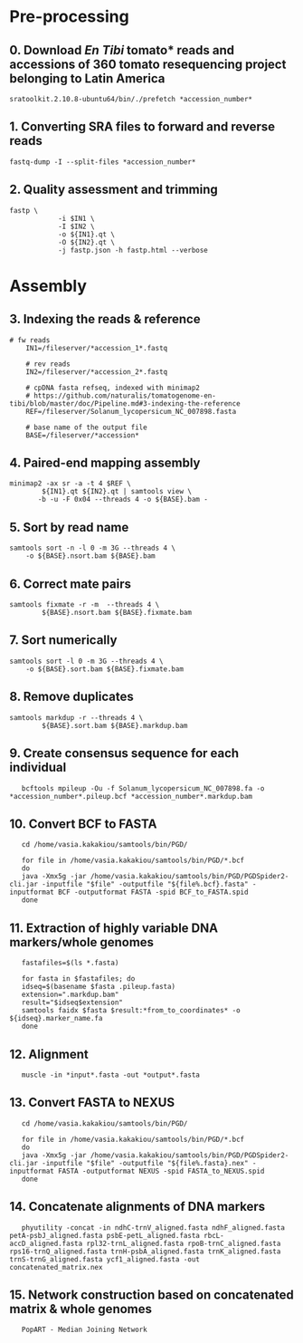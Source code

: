# Pre-processing

## 0. Download **_En Tibi_ tomato*** reads and **accessions** of 360 tomato resequencing project belonging to Latin America

    sratoolkit.2.10.8-ubuntu64/bin/./prefetch *accession_number*

## 1. Converting SRA files to forward and reverse reads

    fastq-dump -I --split-files *accession_number*

## 2. Quality assessment and trimming

	fastp \
                -i $IN1 \
                -I $IN2 \
                -o ${IN1}.qt \
                -O ${IN2}.qt \
                -j fastp.json -h fastp.html --verbose

# Assembly

## 3. Indexing the reads & reference

	# fw reads
        IN1=/fileserver/*accession_1*.fastq

        # rev reads
        IN2=/fileserver/*accession_2*.fastq

        # cpDNA fasta refseq, indexed with minimap2
        # https://github.com/naturalis/tomatogenome-en-tibi/blob/master/doc/Pipeline.md#3-indexing-the-reference
        REF=/fileserver/Solanum_lycopersicum_NC_007898.fasta

        # base name of the output file
        BASE=/fileserver/*accession*	

## 4. Paired-end mapping assembly

	minimap2 -ax sr -a -t 4 $REF \
	        ${IN1}.qt ${IN2}.qt | samtools view \
	       -b -u -F 0x04 --threads 4 -o ${BASE}.bam -

## 5. Sort by read name

    samtools sort -n -l 0 -m 3G --threads 4 \
	    -o ${BASE}.nsort.bam ${BASE}.bam

## 6. Correct mate pairs

    samtools fixmate -r -m  --threads 4 \
    	    ${BASE}.nsort.bam ${BASE}.fixmate.bam

## 7. Sort numerically

    samtools sort -l 0 -m 3G --threads 4 \
	    -o ${BASE}.sort.bam ${BASE}.fixmate.bam

## 8. Remove duplicates

	samtools markdup -r --threads 4 \
	        ${BASE}.sort.bam ${BASE}.markdup.bam

## 9. Create consensus sequence for each individual

       bcftools mpileup -Ou -f Solanum_lycopersicum_NC_007898.fa -o *accession_number*.pileup.bcf *accession_number*.markdup.bam

## 10. Convert BCF to FASTA

       cd /home/vasia.kakakiou/samtools/bin/PGD/

       for file in /home/vasia.kakakiou/samtools/bin/PGD/*.bcf
       do
       java -Xmx5g -jar /home/vasia.kakakiou/samtools/bin/PGD/PGDSpider2-cli.jar -inputfile "$file" -outputfile "${file%.bcf}.fasta" -inputformat BCF -outputformat FASTA -spid BCF_to_FASTA.spid
       done

## 11. Extraction of highly variable DNA markers/whole genomes

       fastafiles=$(ls *.fasta)

       for fasta in $fastafiles; do
       idseq=$(basename $fasta .pileup.fasta)
       extension=".markdup.bam"
       result="$idseq$extension"
       samtools faidx $fasta $result:*from_to_coordinates* -o ${idseq}.marker_name.fa
       done

## 12. Alignment

       muscle -in *input*.fasta -out *output*.fasta 

## 13. Convert FASTA to NEXUS

       cd /home/vasia.kakakiou/samtools/bin/PGD/

       for file in /home/vasia.kakakiou/samtools/bin/PGD/*.bcf
       do
       java -Xmx5g -jar /home/vasia.kakakiou/samtools/bin/PGD/PGDSpider2-cli.jar -inputfile "$file" -outputfile "${file%.fasta}.nex" -inputformat FASTA -outputformat NEXUS -spid FASTA_to_NEXUS.spid
       done

## 14. Concatenate alignments of DNA markers

       phyutility -concat -in ndhC-trnV_aligned.fasta ndhF_aligned.fasta petA-psbJ_aligned.fasta psbE-petL_aligned.fasta rbcL-accD_aligned.fasta rpl32-trnL_aligned.fasta rpoB-trnC_aligned.fasta rps16-trnQ_aligned.fasta trnH-psbA_aligned.fasta trnK_aligned.fasta trnS-trnG_aligned.fasta ycf1_aligned.fasta -out concatenated_matrix.nex

## 15. Network construction based on concatenated matrix & whole genomes

       PopART - Median Joining Network